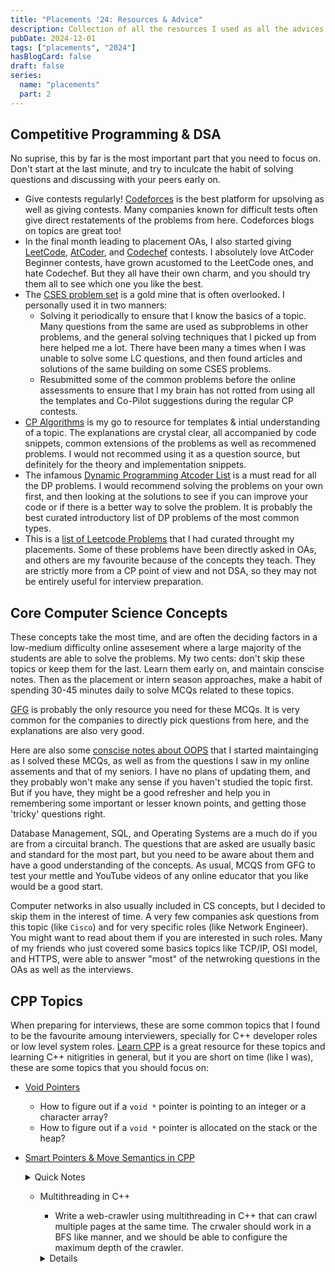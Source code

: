 ```yaml
---
title: "Placements '24: Resources & Advice"
description: Collection of all the resources I used as all the advices that worked the best for me.
pubDate: 2024-12-01
tags: ["placements", "2024"]
hasBlogCard: false
draft: false
series:
  name: "placements"
  part: 2
---
```


## Competitive Programming & DSA

No suprise, this by far is the most important part that you need to focus on. Don't start at the last minute, and try to inculcate the habit of solving questions and discussing with your peers early on.

- Give contests regularly! [Codeforces](https://codeforces.com/) is the best platform for upsolving as well as giving contests. Many companies known for difficult tests often give direct restatements of the problems from here. Codeforces blogs on topics are great too!
- In the final month leading to placement OAs, I also started giving [LeetCode](https://leetcode.com/), [AtCoder](https://atcoder.jp/), and [Codechef](www.codechef.com) contests. I absolutely love AtCoder Beginner contests, have grown acustomed to the LeetCode ones, and hate Codechef. But they all have their own charm, and you should try them all to see which one you like the best.
- The [CSES problem set](https://cses.fi/) is a gold mine that is often overlooked. I personally used it in two manners:
  - Solving it periodically to ensure that I know the basics of a topic. Many questions from the same are used as subproblems in other problems, and the general solving techniques that I picked up from here helped me a lot. There have been many a times when I was unable to solve some LC questions, and then found articles and solutions of the same building on some CSES problems.
  - Resubmitted some of the common problems before the online assessments to ensure that I my brain has not rotted from using all the templates and Co-Pilot suggestions during the regular CP contests.
- [CP Algorithms](https://cp-algorithms.com/) is my go to resource for templates & intial understanding of a topic. The explanations are crystal clear, all accompanied by code snippets, common extensions of the problems as well as recommened problems. I would not recommed using it as a question source, but definitely for the theory and implementation snippets.
- The infamous [Dynamic Programming Atcoder List](https://atcoder.jp/contests/dp/tasks) is a must read for all the DP problems. I would recommend solving the problems on your own first, and then looking at the solutions to see if you can improve your code or if there is a better way to solve the problem. It is probably the best curated introductory list of DP problems of the most common types.
- This is a [list of Leetcode Problems](https://leetcode.com/problem-list/an5azr1i/) that I had curated throught my placements. Some of these problems have been directly asked in OAs, and others are my favourite because of the concepts they teach. They are strictly more from a CP point of view and not DSA, so they may not be entirely useful for interview preparation.

## Core Computer Science Concepts

These concepts take the most time, and are often the deciding factors in a low-medium difficulty online assesement where a large majority of the students are able to solve the problems. My two cents: don't skip these topics or keep them for the last. Learn them early on, and maintain conscise notes. Then as the placement or intern season approaches, make a habit of spending 30-45 minutes daily to solve MCQs related to these topics.

[GFG](https://www.geeksforgeeks.org/) is probably the only resource you need for these MCQs. It is very common for the companies to directly pick questions from here, and the explanations are also very good.

Here are also some [conscise notes about OOPS](../../../blog/placements/OOPS.pdf) that I started maintainging as I solved these MCQs, as well as from the questions I saw in my online assements and that of my seniors. I have no plans of updating them, and they probably won't make any sense if you haven't studied the topic first. But if you have, they might be a good refresher and help you in remembering some important or lesser known points, and getting those 'tricky' questions right.

Database Management, SQL, and Operating Systems are a much do if you are from a circuital branch. The questions that are asked are usually basic and standard for the most part, but you need to be aware about them and have a good understanding of the concepts. As usual, MCQS from GFG to test your mettle and YouTube videos of any online educator that you like would be a good start.

Computer networks in also usually included in CS concepts, but I decided to skip them in the interest of time. A very few companies ask questions from this topic (like `Cisco`) and for very specific roles (like Network Engineer). You might want to read about them if you are interested in such roles. Many of my friends who just covered some basics topics like TCP/IP, OSI model, and HTTPS, were able to answer "most" of the netwroking questions in the OAs as well as the interviews.

## CPP Topics

When preparing for interviews, these are some common topics that I found to be the favourite amoung interviewers, specially for C++ developer roles or low level system roles. [Learn CPP](https://www.learncpp.com/) is a great resource for these topics and learning C++ nitigrities in general, but it you are short on time (like I was), these are some topics that you should focus on:

- [Void Pointers](https://www.learncpp.com/cpp-tutorial/void-pointers/)

  - How to figure out if a `void *` pointer is pointing to an integer or a character array?
  - How to figure out if a `void *` pointer is allocated on the stack or the heap?

- [Smart Pointers & Move Semantics in CPP](https://www.learncpp.com/cpp-tutorial/introduction-to-smart-pointers-move-semantics/)

  <details>
  <summary>Quick Notes</summary>

  - How do these work under the hood and why do we need them?

    We need smart pointers because raw pointers are error prone and can lead to memory leaks. Smart pointers are objects that manage the memory of a pointer, and automatically free the memory when the object goes out of scope. They are also exception safe, and can be used in containers and classes.

  - `std::unique_ptr`

    - Allocated on the stack, and eventually calls `delete` on the pointer when it goes out of the scope.
    - The copy assignment operator and the copy constructor are deleted, and thus it can't be copied. You need to use `std::move` to transfer the ownership of the pointer.
    - Smart enough to differentiate between scalar delete or array delete, but is advised to use with `std::vector` or `std::array` instead of raw arrays.
    - Use `std::make_unqiue` to create a `std::unique_ptr` instead of using `new` directly. It calls the constructor of the object and returns a `std::unique_ptr` to the object. This can lead to better exception safety and is more readable.

  - `std::shared_ptr`

    - Keeps track of how many `std::shared_ptr` are pointing to the same object, and deletes the object when the last `std::shared_ptr` goes out of scope.
    - Always make a copy of an existing `std::shared_ptr` if you need more than one `std::shared_ptr` pointing to the same resource, otherwise each of them might think that it the sole owner, and drop the memory when it goes out of scope.
    - `std::make_shared` is also available, and is recommended to use instead of `new` for the same reasons as `std::make_unique`.
    - Internally, it uses a control block to keep track of the number of `std::shared_ptr` pointing to the same resource, and the resource itself. The control block is allocated on the heap, and the resource is allocated on the heap as well.

  - `std::weak_ptr`

  - Difference between references and pointers in C++. When to use which and how they affect the safety as well as the usability of the code?

  </details>

  - Multithreading in C++

    - Write a web-crawler using multithreading in C++ that can crawl multiple pages at the same time. The crwaler should work in a BFS like manner, and we should be able to configure the maximum depth of the crawler.

    <details>

    We have assumed the existence of a `HtmlParser` class that has a method `getUrls` that returns a list of URLs on the page. The `crawl` method should return a list of all the URLs that the crawler has visited.

    ```cpp showLineNumbers
    class Solution
    {
    public:
        vector<string> crawl(string startUrl, HtmlParser htmlParser, int maxDepth = 100)
        {
            unordered_set<string> seen{startUrl};
            string hostname = getHostname(startUrl);

            // Store the URL and its depth in the queue
            queue<pair<string, int>> q;
            q.push({startUrl, 0});

            vector<thread> threads;
            mutex mtx; // Mutex to guard seen and q
            condition_variable cv;

            // Worker function which continuously fetches URLs from the queue and processes them
            // Each worker DOES NOT process one complete depth as it may not be optimal
            auto worker = [&]()
            {
                while (true)
                {
                    pair<string, int> current;

                    {
                        unique_lock<mutex> lock(mtx); // Need deferred lock to use cv.wait_for
                        // cv.wait_for is used to avoid spurious wakeups
                        cv.wait_for(lock, 30ms, [&]()
                                    { return !q.empty(); });

                        // Kill the worker if the queue is empty
                        if (q.empty())
                            return;

                        current = q.front();
                        q.pop();
                    }

                    // Parse the URL
                    string url = current.first;
                    int depth = current.second;

                    if (depth >= maxDepth)
                        continue;

                    vector<string> urls = htmlParser.getUrls(url);

                    for (const auto &nextUrl : urls)
                    {
                        // Check if URL is within the same domain
                        if (nextUrl.find(hostname) != string::npos)
                        {
                            lock_guard<mutex> lock(mtx);
                            if (seen.insert(nextUrl).second)
                            {
                                q.push({nextUrl, depth + 1});
                                cv.notify_all();
                            }
                        }
                    }
                }
            };

            // Get the number of hardware threads and create that many threads
            for (int i = 0; i < thread::hardware_concurrency(); ++i)
                threads.emplace_back(worker);

            for (auto &t : threads)
                t.join();

            return {seen.begin(), seen.end()};
        }

    private:
        // Extract hostname from the URL
        // URL is assumed to be of the form "http://hostname/..."
        string getHostname(const string &url)
        {
            return url.substr(0, url.find('/', 7));
        }
    };
    ```

    </details>
